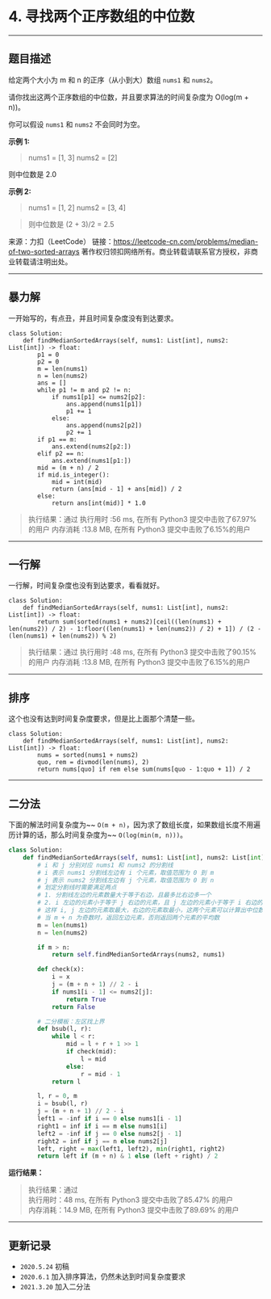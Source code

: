 # 4. 寻找两个正序数组的中位数

---

## 题目描述

给定两个大小为 m 和 n 的正序（从小到大）数组 `nums1` 和 `nums2`。

请你找出这两个正序数组的中位数，并且要求算法的时间复杂度为 O(log(m + n))。

你可以假设 `nums1` 和 `nums2` 不会同时为空。

**示例 1:**

> nums1 = [1, 3]
> nums2 = [2]

则中位数是 2.0

**示例 2:**

> nums1 = [1, 2]
nums2 = [3, 4]

> 则中位数是 (2 + 3)/2 = 2.5

来源：力扣（LeetCode）
链接：https://leetcode-cn.com/problems/median-of-two-sorted-arrays
著作权归领扣网络所有。商业转载请联系官方授权，非商业转载请注明出处。

---

## 暴力解

一开始写的，有点丑，并且时间复杂度没有到达要求。

```python3
class Solution:
    def findMedianSortedArrays(self, nums1: List[int], nums2: List[int]) -> float:
        p1 = 0
        p2 = 0
        m = len(nums1)
        n = len(nums2)
        ans = []
        while p1 != m and p2 != n:
            if nums1[p1] <= nums2[p2]:
                ans.append(nums1[p1])
                p1 += 1
            else:
                ans.append(nums2[p2])
                p2 += 1
        if p1 == m:
            ans.extend(nums2[p2:])
        elif p2 == n:
            ans.extend(nums1[p1:])
        mid = (m + n) / 2
        if mid.is_integer():
            mid = int(mid)
            return (ans[mid - 1] + ans[mid]) / 2
        else:
            return ans[int(mid)] * 1.0

```

> 执行结果：通过
> 执行用时 :56 ms, 在所有 Python3 提交中击败了67.97% 的用户
> 内存消耗 :13.8 MB, 在所有 Python3 提交中击败了6.15%的用户

---

## 一行解

一行解，时间复杂度也没有到达要求，看看就好。

```python3
class Solution:
    def findMedianSortedArrays(self, nums1: List[int], nums2: List[int]) -> float:
        return sum(sorted(nums1 + nums2)[ceil((len(nums1) + len(nums2)) / 2) - 1:floor((len(nums1) + len(nums2)) / 2) + 1]) / (2 - (len(nums1) + len(nums2)) % 2)

```

> 执行结果：通过
> 执行用时 :48 ms, 在所有 Python3 提交中击败了90.15% 的用户
> 内存消耗 :13.8 MB, 在所有 Python3 提交中击败了6.15%的用户

---

## 排序

这个也没有达到时间复杂度要求，但是比上面那个清楚一些。

```python3
class Solution:
    def findMedianSortedArrays(self, nums1: List[int], nums2: List[int]) -> float:
        nums = sorted(nums1 + nums2)
        quo, rem = divmod(len(nums), 2)
        return nums[quo] if rem else sum(nums[quo - 1:quo + 1]) / 2

```

---

## 二分法

下面的解法时间复杂度为~~ `O(m + n)`，因为求了数组长度，如果数组长度不用遍历计算的话，那么时间复杂度为~~ `O(log(min(m, n)))`。

```python
class Solution:
    def findMedianSortedArrays(self, nums1: List[int], nums2: List[int]) -> float:
        # i 和 j 分别对应 nums1 和 nums2 的分割线
        # i 表示 nums1 分割线左边有 i 个元素，取值范围为 0 到 m
        # j 表示 nums2 分割线左边有 j 个元素，取值范围为 0 到 n
        # 划定分割线时需要满足两点
        # 1. 分割线左边的元素数量大于等于右边，且最多比右边多一个
        # 2. i 左边的元素小于等于 j 右边的元素，且 j 左边的元素小于等于 i 右边的元素
        # 这样 i, j 左边的元素取最大，右边的元素取最小，这两个元素可以计算出中位数
        # 当 m + n 为奇数时，返回左边元素，否则返回两个元素的平均数
        m = len(nums1)
        n = len(nums2)

        if m > n:
            return self.findMedianSortedArrays(nums2, nums1)

        def check(x):
            i = x
            j = (m + n + 1) // 2 - i
            if nums1[i - 1] <= nums2[j]:
                return True
            return False

        # 二分模板：左区找上界
        def bsub(l, r):
            while l < r:
                mid = l + r + 1 >> 1
                if check(mid):
                    l = mid
                else:
                    r = mid - 1
            return l

        l, r = 0, m
        i = bsub(l, r)
        j = (m + n + 1) // 2 - i
        left1 = -inf if i == 0 else nums1[i - 1]
        right1 = inf if i == m else nums1[i]
        left2 = -inf if j == 0 else nums2[j - 1]
        right2 = inf if j == n else nums2[j]
        left, right = max(left1, left2), min(right1, right2)
        return left if (m + n) & 1 else (left + right) / 2
```

**运行结果：**

> 执行结果：通过  
> 执行用时：48 ms, 在所有 Python3 提交中击败了85.47% 的用户  
> 内存消耗：14.9 MB, 在所有 Python3 提交中击败了89.69% 的用户

---

## 更新记录

- `2020.5.24` 初稿
- `2020.6.1` 加入排序算法，仍然未达到时间复杂度要求
- `2021.3.20` 加入二分法
